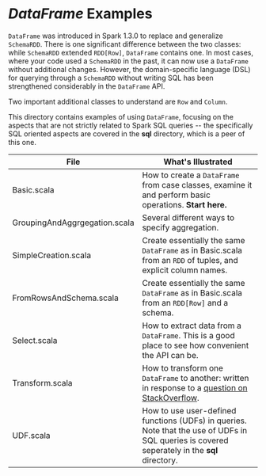 # _DataFrame_ Examples

`DataFrame` was introduced in Spark 1.3.0 to replace and generalize `SchemaRDD`. 
There is one significant difference between the two classes: while `SchemaRDD` extended `RDD[Row]`, `DataFrame` contains one. 
In most cases, where your code used a `SchemaRDD` in the past, it can now use a `DataFrame` without additional changes. 
However, the domain-specific language (DSL) for querying through a `SchemaRDD` without writing SQL has been strengthened considerably in the `DataFrame` API. 

Two important additional classes to understand are `Row` and `Column`.

This directory contains examples of using `DataFrame`, focusing on the aspects that are not strictly related to Spark SQL queries --
the specifically SQL oriented aspects are covered in the **sql** directory, which is a peer of this one. 



| File                  | What's Illustrated    |
|-----------------------|-----------------------|
| Basic.scala           | How to create a `DataFrame` from case classes, examine it and perform basic operations. **Start here.** |
| GroupingAndAggrgegation.scala | Several different ways to specify aggregation. |
| SimpleCreation.scala | Create essentially the same `DataFrame` as in Basic.scala from an `RDD` of tuples, and explicit column names. |
| FromRowsAndSchema.scala | Create essentially the same `DataFrame` as in Basic.scala from an `RDD[Row]` and a schema. |
| Select.scala          | How to extract data from a `DataFrame`. This is a good place to see how convenient the API can be. |
| Transform.scala       | How to transform one `DataFrame` to another: written in response to a [question on StackOverflow](http://stackoverflow.com/questions/29151348/operation-on-data-frame/29159604). |
| UDF.scala             | How to use user-defined functions (UDFs) in queries. Note that the use of UDFs in SQL queries is covered seperately in the **sql** directory. |